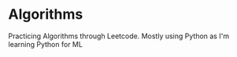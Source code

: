 # Algorithms
Practicing Algorithms through Leetcode. Mostly using Python as I'm learning Python for ML
